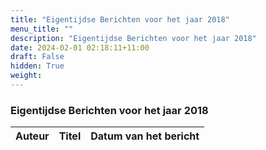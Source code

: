 ```yaml
---
title: "Eigentijdse Berichten voor het jaar 2018"
menu_title: ""
description: "Eigentijdse Berichten voor het jaar 2018"
date: 2024-02-01 02:18:11+11:00
draft: False
hidden: True
weight: 
---
```

### Eigentijdse Berichten voor het jaar 2018

**Auteur** | **Titel** | **Datum van het bericht**
---|---|---
